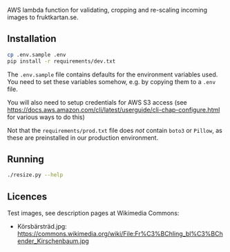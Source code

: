 AWS lambda function for validating, cropping and re-scaling incoming images to fruktkartan.se.

## Installation

```sh
cp .env.sample .env
pip install -r requirements/dev.txt
```

The `.env.sample` file contains defaults for the environment variables used. You need to set these variables somehow, e.g. by copying them to a `.env` file.

You will also need to setup credentials for AWS S3 access (see https://docs.aws.amazon.com/cli/latest/userguide/cli-chap-configure.html for various ways to do this)

Not that the `requirements/prod.txt` file does _not_ contain `boto3` or `Pillow`, as these are preinstalled in our production environment.

## Running

```sh
./resize.py --help
```

## Licences

Test images, see description pages at Wikimedia Commons:

- Körsbärsträd.jpg: https://commons.wikimedia.org/wiki/File:Fr%C3%BChling_bl%C3%BChender_Kirschenbaum.jpg
